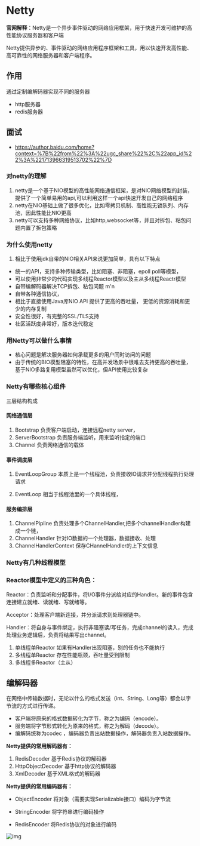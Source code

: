 # Netty
**官网解释**：Netty是一个异步事件驱动的网络应用框架，用于快速开发可维护的高性能协议服务器和客户端

Netty提供异步的、事件驱动的网络应用程序框架和工具，用以快速开发高性能、高可靠性的网络服务器和客户端程序。

## 作用
通过定制编解码器实现不同的服务器

* http服务器
* redis服务器

## 面试
* https://author.baidu.com/home?context=%7B%22from%22%3A%22ugc_share%22%2C%22app_id%22%3A%221713966319513702%22%7D
### 对netty的理解  
1. netty是一个基于NIO模型的高性能网络通信框架，是对NIO网络模型的封装，提供了一个简单易用的api,可以利用这样一个api快速开发自己的网络程序
2. netty在NIO基础上做了很多优化，比如零拷贝机制、高性能无锁队列、内存池，因此性能比NIO更高
3. netty可以支持多种网络协议，比如http,websocket等，并且对拆包、粘包问题内置了拆包策略 
### 为什么使用netty
1. 相比于使用jdk自带的NIO相关API来说更加简单，具有以下特点
* 统一的API，支持多种传输类型，比如阻塞、非阻塞，epoll poll等模型，
* 可以使用非常少的代码实现多线程Reactor模型以及主从多线程Reactr模型
* 自带编解码器解决TCP拆包、粘包问题 m'n
* 自带各种通信协议，
* 相比于直接使用Java库NIO API 提供了更高的吞吐量， 更低的资源消耗和更少的内存复制
* 安全性很好，有完整的SSL/TLS支持	
* 社区活跃度非常好，版本迭代稳定
### 用Netty可以做什么事情
* 核心问题是解决服务器如何承载更多的用户同时访问的问题
* 由于传统的BIO模型阻塞的特性，在高并发场景中很难去支持更高的吞吐量，基于NIO多路复用模型虽然可以优化，但API使用比较复杂

### Netty有哪些核心组件
三层结构构成
#### 网络通信层
1. Bootstrap 负责客户端启动，连接远程netty server，
2. ServerBootstrap 负责服务端监听，用来监听指定的端口
3. Channel 负责网络通信的载体
#### 事件调度层

1. EventLoopGroup 本质上是一个线程池，负责接收IO请求并分配线程执行处理请求

2. EventLoop 相当于线程池里的一个具体线程，
#### 服务编排层
1. ChannelPipline 负责处理多个ChannelHandler,把多个channelHandler构建成一个链，
2. ChannelHandler 针对IO数据的一个处理器，数据接收、处理
3. ChannelHandlerContext 保存CHannelHandler的上下文信息
### Netty有几种线程模型
### Reactor模型中定义的三种角色：

Reactor：负责监听和分配事件，将I/O事件分派给对应的Handler。新的事件包含连接建立就绪、读就绪、写就绪等。

Acceptor：处理客户端新连接，并分派请求到处理器链中。

Handler：将自身与事件绑定，执行非阻塞读/写任务，完成channel的读入，完成处理业务逻辑后，负责将结果写出channel。

1. 单线程单Reactor
如果有Handler出现阻塞，别的任务也不能执行
2. 多线程单Reactor
存在性能瓶颈，吞吐量受到限制
3. 多线程多Reactor（主从）

## 编解码器

在网络中传输数据时，无论以什么的格式发送（int、String、Long等）都会以字节流的方式进行传递。

* 客户端将原来的格式数据转化为字节，称之为编码（encode）。
* 服务端将字节形式转化为原来的格式，称之为解码（decode）。
* 编解码统称为codec ，编码器负责出站数据操作，解码器负责入站数据操作。

**Netty提供的常用解码器有：**

1. RedisDecoder 基于Redis协议的解码器
2. HttpObjectDecoder 基于http协议的解码器
3. XmlDecoder 基于XML格式的解码器

**Netty提供的常用编码器有：**

* ObjectEncoder 将对象（需要实现Serializable接口）编码为字节流

* StringEncoder 将字符串进行编码操作

* RedisEncoder 将Redis协议的对象进行编码

![img](https://p1-jj.byteimg.com/tos-cn-i-t2oaga2asx/gold-user-assets/2020/6/30/17305cc0641d4ed5~tplv-t2oaga2asx-zoom-in-crop-mark:3024:0:0:0.awebp)
